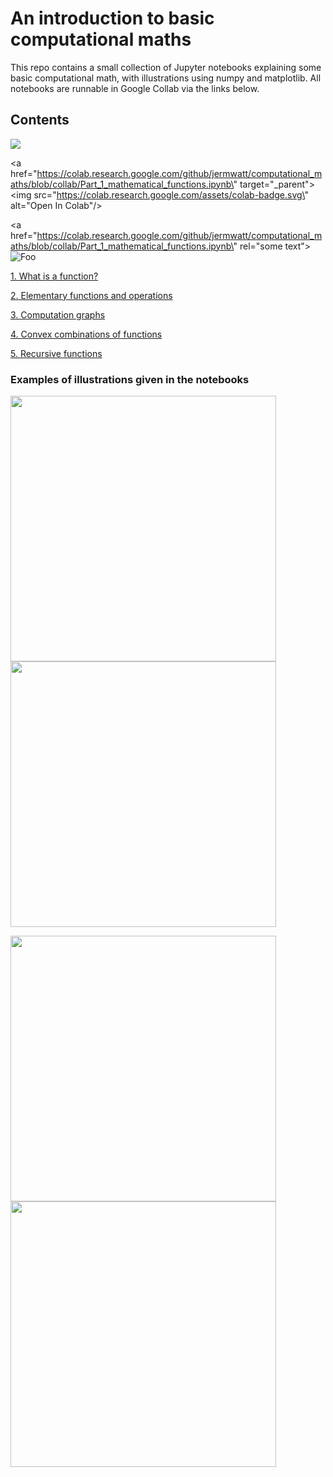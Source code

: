 # An introduction to basic computational maths
This repo contains a small collection of Jupyter notebooks explaining some basic computational math, with illustrations using numpy and matplotlib.  All notebooks are runnable in Google Collab via the links below.

## Contents 

[![](http://i.stack.imgur.com/vwxyz.png)]([http://i.stack.imgur.com/vwxyz.png](https://colab.research.google.com/github/jermwatt/computational_maths/blob/collab/Part_1_mathematical_functions.ipynb))


<a href=\"https://colab.research.google.com/github/jermwatt/computational_maths/blob/collab/Part_1_mathematical_functions.ipynb\" target=\"_parent\"><img src=\"https://colab.research.google.com/assets/colab-badge.svg\" alt=\"Open In Colab\"/></a>

<a href=\"https://colab.research.google.com/github/jermwatt/computational_maths/blob/collab/Part_1_mathematical_functions.ipynb\" rel="some text">![Foo](https://colab.research.google.com/assets/colab-badge.svg)</a>


[1.  What is a function?](https://nbviewer.jupyter.org/github/jermwatt/computational_maths/blob/master/compmaths_notebooks/Part_1_mathematical_functions.ipynb)


[2.  Elementary functions and operations](https://nbviewer.jupyter.org/github/jermwatt/computational_maths/blob/master/compmaths_notebooks/Part_2_elementary_components.ipynb)


[3.  Computation graphs](https://nbviewer.jupyter.org/github/jermwatt/computational_maths/blob/master/compmaths_notebooks/Part_3_constructing_functions.ipynb)


[4.  Convex combinations of functions](https://nbviewer.jupyter.org/github/jermwatt/computational_maths/blob/master/compmaths_notebooks/Part_4_convex_combinations.ipynb)


[5.  Recursive functions](https://nbviewer.jupyter.org/github/jermwatt/computational_maths/blob/master/compmaths_notebooks/Part_5_recursive_functions.ipynb)

### Examples of illustrations given in the notebooks

<img src="https://github.com/jermwatt/computational_maths/blob/master/demo_images/Nurgetson.gif" width="425"/> <img src="https://github.com/jermwatt/computational_maths/blob/master/demo_images/graph.png" width="425"/> 


<img src="https://github.com/jermwatt/computational_maths/blob/master/demo_images/convex_combination.gif" width="425"/> <img src="https://github.com/jermwatt/computational_maths/blob/master/demo_images/hyper.gif" width="425"/> 




